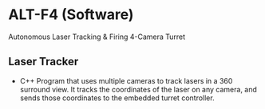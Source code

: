# ALT-F4 (Software)
Autonomous Laser Tracking & Firing 4-Camera Turret

## Laser Tracker
* C++ Program that uses multiple cameras to track lasers in a 360 surround view. It tracks the coordinates of the laser on any camera, and sends those coordinates to the embedded turret controller.
